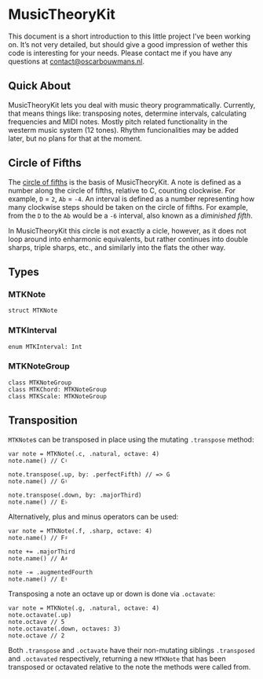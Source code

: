 # MusicTheoryKit
This document is a short introduction to this little project I’ve been working on. It’s not very detailed, but should give a good impression of wether this code is interesting for your needs. Please contact me if you have any questions at contact@oscarbouwmans.nl. 

## Quick About
MusicTheoryKit lets you deal with music theory programmatically. Currently, that means things like: transposing notes, determine intervals, calculating frequencies and MIDI notes. Mostly pitch related functionality in the westerm music system (12 tones). Rhythm funcionalities may be added later, but no plans for that at the moment.

## Circle of Fifths
The [circle of fifths](https://en.wikipedia.org/wiki/Circle_of_fifths) is the basis of MusicTheoryKit. A note is defined as a number along the circle of fifths, relative to C, counting clockwise. For example, `D` = `2`, `Ab` = `-4`. An interval is defined as a number representing how many clockwise steps should be taken on the circle of fifths. For example, from the `D` to the `Ab` would be a `-6` interval, also known as a *diminished fifth*.

In MusicTheoryKit this circle is not exactly a cicle, however, as it does not loop around into enharmonic equivalents, but rather continues into double sharps, triple sharps, etc., and similarly into the flats the other way.

## Types

### MTKNote
    struct MTKNote

### MTKInterval
    enum MTKInterval: Int

### MTKNoteGroup
    class MTKNoteGroup
    class MTKChord: MTKNoteGroup
    class MTKScale: MTKNoteGroup 

## Transposition
`MTKNote`s can be transposed in place using the mutating `.transpose` method:

    var note = MTKNote(.c, .natural, octave: 4)
    note.name() // C♮
    
    note.transpose(.up, by: .perfectFifth) // => G
    note.name() // G♮
    
    note.transpose(.down, by: .majorThird)
    note.name() // E♭

Alternatively, plus and minus operators can be used:

    var note = MTKNote(.f, .sharp, octave: 4)
    note.name() // F♯
    
    note += .majorThird
    note.name() // A♯
    
    note -= .augmentedFourth
    note.name() // E♮

Transposing a note an octave up or down is done via `.octavate`:

    var note = MTKNote(.g, .natural, octave: 4)
    note.octavate(.up)
    note.octave // 5
    note.octavate(.down, octaves: 3)
    note.octave // 2

Both `.transpose` and `.octavate` have their non-mutating siblings `.transposed` and `.octavated` respectively, returning a new `MTKNote` that has been transposed or octavated relative to the note the methods were called from.
